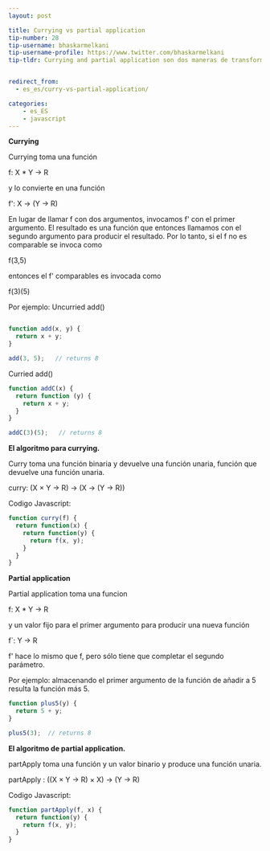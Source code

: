 ```yaml
---
layout: post

title: Currying vs partial application
tip-number: 28
tip-username: bhaskarmelkani
tip-username-profile: https://www.twitter.com/bhaskarmelkani
tip-tldr: Currying and partial application son dos maneras de transformar una funcion en otra funcion generalidad muy pequeña.


redirect_from:
  - es_es/curry-vs-partial-application/

categories:
    - es_ES
    - javascript
---
```


**Currying**

Currying toma una función


f: X * Y -> R

y lo convierte en una función

f': X -> (Y -> R)

En lugar de llamar f con dos argumentos, invocamos f' con el primer argumento. El resultado es una función que entonces llamamos con el segundo argumento para producir el resultado.
Por lo tanto, si el f no es comparable se invoca como

f(3,5)

entonces el f' comparables es invocada como

f(3)(5)

Por ejemplo:
Uncurried add()

```javascript

function add(x, y) {
  return x + y;
}

add(3, 5);   // returns 8
```

Curried add()

```javascript
function addC(x) {
  return function (y) {
    return x + y;
  }
}

addC(3)(5);   // returns 8
```

**El algoritmo para currying.** 

Curry toma una función binaria y devuelve una función unaria, función que devuelve una función unaria.

curry: (X × Y → R) → (X → (Y → R))

Codigo Javascript:

```javascript
function curry(f) {
  return function(x) {
    return function(y) {
      return f(x, y);
    }
  }
}
```

**Partial application**

Partial application toma una funcion

f: X * Y -> R

y un valor fijo para el primer argumento para producir una nueva función

f`: Y -> R

f' hace lo mismo que f, pero sólo tiene que completar el segundo parámetro.

Por ejemplo: almacenando el primer argumento de la función de añadir a 5 resulta la función más 5.

```javascript
function plus5(y) {
  return 5 + y;
}

plus5(3);  // returns 8
```

**El algoritmo de partial application.**

partApply toma una función y un valor binario y produce una función unaria.

partApply : ((X × Y → R) × X) → (Y → R)

Codigo Javascript:

```javascript
function partApply(f, x) {
  return function(y) {
    return f(x, y);
  }
}
```
